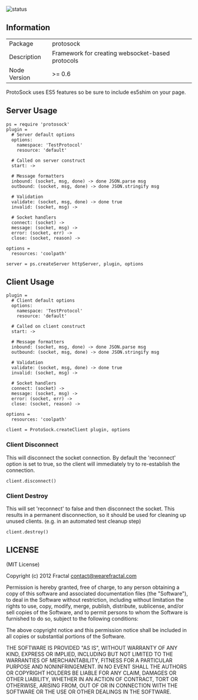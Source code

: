 ![status](https://secure.travis-ci.org/wearefractal/protosock.png?branch=master)

## Information

<table>
<tr> 
<td>Package</td><td>protosock</td>
</tr>
<tr>
<td>Description</td>
<td>Framework for creating websocket-based protocols</td>
</tr>
<tr>
<td>Node Version</td>
<td>>= 0.6</td>
</tr>
</table>

ProtoSock uses ES5 features so be sure to include es5shim on your page.

## Server Usage

```coffee-script
ps = require 'protosock'
plugin =
  # Server default options
  options:
    namespace: 'TestProtocol'
    resource: 'default'

  # Called on server construct
  start: ->

  # Message formatters
  inbound: (socket, msg, done) -> done JSON.parse msg
  outbound: (socket, msg, done) -> done JSON.stringify msg

  # Validation
  validate: (socket, msg, done) -> done true
  invalid: (socket, msg) ->

  # Socket handlers
  connect: (socket) ->
  message: (socket, msg) ->
  error: (socket, err) ->
  close: (socket, reason) ->

options =
  resources: 'coolpath'

server = ps.createServer httpServer, plugin, options
```

## Client Usage

```coffee-script
plugin =
  # Client default options
  options:
    namespace: 'TestProtocol'
    resource: 'default'

  # Called on client construct
  start: ->

  # Message formatters
  inbound: (socket, msg, done) -> done JSON.parse msg
  outbound: (socket, msg, done) -> done JSON.stringify msg

  # Validation
  validate: (socket, msg, done) -> done true
  invalid: (socket, msg) ->

  # Socket handlers
  connect: (socket) ->
  message: (socket, msg) ->
  error: (socket, err) ->
  close: (socket, reason) ->

options =
  resources: 'coolpath'

client = ProtoSock.createClient plugin, options
```

### Client Disconnect

This will disconnect the socket connection.  By default the 'reconnect' option is set to true, so the client will immediately try to re-establish the connection.

```coffee-script
client.disconnect()
```

### Client Destroy

This will set 'reconnect' to false and then disconnect the socket.  This results in a permanent disconnection, so it should be used for cleaning up unused clients. (e.g. in an automated test cleanup step)

```coffee-script
client.destroy()
```

## LICENSE

(MIT License)

Copyright (c) 2012 Fractal <contact@wearefractal.com>

Permission is hereby granted, free of charge, to any person obtaining
a copy of this software and associated documentation files (the
"Software"), to deal in the Software without restriction, including
without limitation the rights to use, copy, modify, merge, publish,
distribute, sublicense, and/or sell copies of the Software, and to
permit persons to whom the Software is furnished to do so, subject to
the following conditions:

The above copyright notice and this permission notice shall be
included in all copies or substantial portions of the Software.

THE SOFTWARE IS PROVIDED "AS IS", WITHOUT WARRANTY OF ANY KIND,
EXPRESS OR IMPLIED, INCLUDING BUT NOT LIMITED TO THE WARRANTIES OF
MERCHANTABILITY, FITNESS FOR A PARTICULAR PURPOSE AND
NONINFRINGEMENT. IN NO EVENT SHALL THE AUTHORS OR COPYRIGHT HOLDERS BE
LIABLE FOR ANY CLAIM, DAMAGES OR OTHER LIABILITY, WHETHER IN AN ACTION
OF CONTRACT, TORT OR OTHERWISE, ARISING FROM, OUT OF OR IN CONNECTION
WITH THE SOFTWARE OR THE USE OR OTHER DEALINGS IN THE SOFTWARE.
